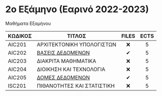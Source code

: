 # 2ο Εξάμηνο (Εαρινό 2022-2023)

Μαθήματα Εξαμήνου

| ΚΩΔΙΚΟΣ | ΤΙΤΛΟΣ                                          | FILES | ECTS |
| ------- | ----------------------------------------------- | :---: | :--: |
| AIC201  | ΑΡΧΙΤΕΚΤΟΝΙΚΗ ΥΠΟΛΟΓΙΣΤΩΝ                       |  ❌   |  5   |
| AIC202  | [ΒΑΣΕΙΣ ΔΕΔΟΜΕΝΩΝ](/Semester2/Databases)        |   ✔   |  5   |
| AIC203  | ΔΙΑΚΡΙΤΑ ΜΑΘΗΜΑΤΙΚΑ                             |  ❌   |  5   |
| AIC204  | ΔΙΟΙΚΗΣΗ ΚΑΙ ΤΕΧΝΟΛΟΓΙΑ                         |  ❌   |  5   |
| AIC205  | [ΔΟΜΕΣ ΔΕΔΟΜΕΝΩΝ](/Semester2/Data%20Structures) |   ✔   |  5   |
| ISC201  | ΠΙΘΑΝΟΤΗΤΕΣ ΚΑΙ ΣΤΑΤΙΣΤΙΚΗ                      |  ❌   |  5   |
